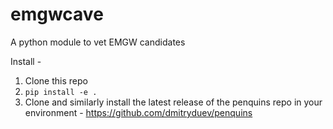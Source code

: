 # emgwcave
A python module to vet EMGW candidates

Install - 
1. Clone this repo
2. `pip install -e .`
3. Clone and similarly install the latest release of the penquins repo in your environment - https://github.com/dmitryduev/penquins
